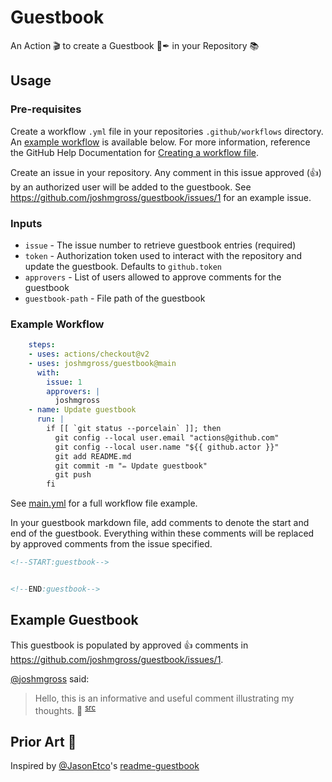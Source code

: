 # Guestbook
An Action 🎬 to create a Guestbook 📖✒ in your Repository 📚

## Usage

### Pre-requisites
Create a workflow `.yml` file in your repositories `.github/workflows` directory. An [example workflow](#example-workflow) is available below. For more information, reference the GitHub Help Documentation for [Creating a workflow file](https://help.github.com/en/articles/configuring-a-workflow#creating-a-workflow-file).

Create an issue in your repository. Any comment in this issue approved (:+1:) by an authorized user will be added to the guestbook. See https://github.com/joshmgross/guestbook/issues/1 for an example issue.

### Inputs

* `issue` - The issue number to retrieve guestbook entries (required)
* `token` - Authorization token used to interact with the repository and update the guestbook. Defaults to `github.token`
* `approvers` - List of users allowed to approve comments for the guestbook
* `guestbook-path` - File path of the guestbook

### Example Workflow
```yaml
    steps:
    - uses: actions/checkout@v2
    - uses: joshmgross/guestbook@main
      with:
        issue: 1
        approvers: |
          joshmgross
    - name: Update guestbook
      run: |
        if [[ `git status --porcelain` ]]; then
          git config --local user.email "actions@github.com"
          git config --local user.name "${{ github.actor }}"
          git add README.md
          git commit -m "✏ Update guestbook"
          git push
        fi
```

See [main.yml](.github/workflows/main.yml) for a full workflow file example.

In your guestbook markdown file, add comments to denote the start and end of the guestbook. Everything within these comments will be replaced by approved comments from the issue specified.
```md
<!--START:guestbook-->


<!--END:guestbook-->
```

## Example Guestbook

This guestbook is populated by approved :+1: comments in https://github.com/joshmgross/guestbook/issues/1.

[@joshmgross](https://github.com/joshmgross) said:
> Hello, this is an informative and useful comment illustrating my thoughts. 🧀
<sup>[src](https://github.com/joshmgross/guestbook/issues/1#issuecomment-645117859)</sup>

## Prior Art 🎨

Inspired by [@JasonEtco](https://github.com/JasonEtco)'s [readme-guestbook](https://github.com/JasonEtco/readme-guestbook)
